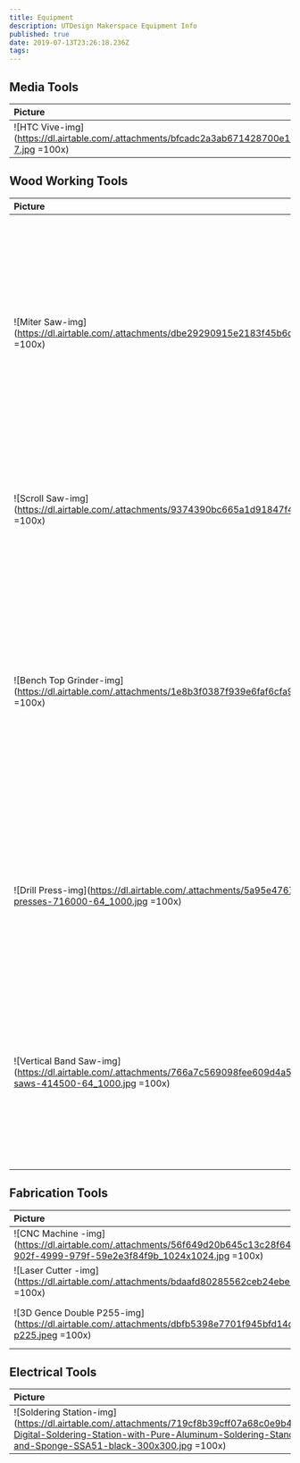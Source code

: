 ```yaml
---
title: Equipment
description: UTDesign Makerspace Equipment Info
published: true
date: 2019-07-13T23:26:18.236Z
tags: 
---
```


## Media Tools
| Picture | Title | Description |
| :--------- | :--------- | :--------- |
| ![HTC Vive-img](https://dl.airtable.com/.attachments/bfcadc2a3ab671428700e132fa73f2fa/6ff8b3eb/DAS-7.jpg =100x)| HTC Vive | HTC Vive | 

## Wood Working Tools
| Picture | Title | Description |
| :--------- | :--------- | :--------- |
| ![Miter Saw-img](https://dl.airtable.com/.attachments/dbe29290915e2183f45b6c1f1155e576/b0b3071b/71h3ti3piBL._SX425_.jpg =100x)| Miter Saw | A power miter saw, also known as a drop saw, is a power tool used to make a quick, accurate crosscut in a workpiece. Common uses include framing operations and the cutting of molding. | 
| ![Scroll Saw-img](https://dl.airtable.com/.attachments/9374390bc665a1d91847f450c6a41b69/e64f51ff/727200b_main.jpg =100x)| Scroll Saw | A scroll saw is a small electric or pedal-operated saw that is useful for cutting intricate curves | 
| ![Bench Top Grinder-img](https://dl.airtable.com/.attachments/1e8b3f0387f939e6faf6cfa97d480d17/474fc4ac/71Of3GVR8cL._SX425_.jpg =100x)| Bench Top Grinder | A bench grinder is a type of benchtop grinding machine used to drive abrasive wheels. A pedestal grinder is a larger version of a bench grinder that is mounted on a pedestal, which is bolted to the floor. | 
| ![Drill Press-img](https://dl.airtable.com/.attachments/5a95e4767c7c999035b9a525a60946b6/a9ff28fa/jet-drill-presses-716000-64_1000.jpg =100x)| Drill Press | A Drill Press is a fixed style of drill that may be mounted on a stand or bolted to the floor or workbench. It can be used to drill holes in different materials | 
| ![Vertical Band Saw-img](https://dl.airtable.com/.attachments/766a7c569098fee609d4a54ead111755/f8543637/jet-stationary-band-saws-414500-64_1000.jpg =100x)| Vertical Band Saw | A bandsaw is a power tool which uses a blade consisting of a continuous band of metal with teeth along one edge to cut various workpieces. Perfect for wood working | 

## Fabrication Tools
| Picture | Title | Description |
| :--------- | :--------- | :--------- |
| ![CNC Machine -img](https://dl.airtable.com/.attachments/56f649d20b645c13c28f644f5e0c68dc/ef9d4035/Shapeoko-3_a952d600-902f-4999-979f-59e2e3f84f9b_1024x1024.jpg =100x)| CNC Machine  | It cuts stuff | 
| ![Laser Cutter -img](https://dl.airtable.com/.attachments/bdaafd80285562ceb24ebe1aee2c05d0/fcfd125c/61bsOPw3BZL._SX425_.jpg =100x)| Laser Cutter  | Yeet | 
| ![3D Gence Double P255-img](https://dl.airtable.com/.attachments/dbfb5398e7701f945bfd14d81b49f950/af0aa0ae/3dgence-double-p225.jpeg =100x)| 3D Gence Double P255 | Bla Bla Bla | 

## Electrical Tools
| Picture | Title | Description |
| :--------- | :--------- | :--------- |
| ![Soldering Station-img](https://dl.airtable.com/.attachments/719cf8b39cff07a68c0e9b4a286f701f/e8e3430b/4-Digital-Soldering-Station-with-Pure-Aluminum-Soldering-Stand-Tip-Cleaning-Wire-and-Sponge-SSA51-black-300x300.jpg =100x)| Soldering Station | Test | 

